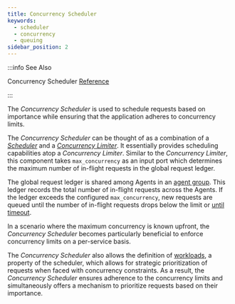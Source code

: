 ```yaml
---
title: Concurrency Scheduler
keywords:
  - scheduler
  - concurrency
  - queuing
sidebar_position: 2
---
```


:::info See Also

Concurrency Scheduler
[Reference](/reference/configuration/spec.md#concurrency-scheduler)

:::

The _Concurrency Scheduler_ is used to schedule requests based on importance
while ensuring that the application adheres to concurrency limits.

The _Concurrency Scheduler_ can be thought of as a combination of a
[_Scheduler_](../scheduler.md) and a
[_Concurrency Limiter_](../concurrency-limiter.md). It essentially provides
scheduling capabilities atop a _Concurrency Limiter_. Similar to the
_Concurrency Limiter_, this component takes `max_concurrency` as an input port
which determines the maximum number of in-flight requests in the global request
ledger.

The global request ledger is shared among Agents in an
[agent group](../advanced/agent-group.md). This ledger records the total number
of in-flight requests across the Agents. If the ledger exceeds the configured
`max_concurrency`, new requests are queued until the number of in-flight
requests drops below the limit or
[until timeout](../scheduler.md#queue-timeout).

In a scenario where the maximum concurrency is known upfront, the _Concurrency
Scheduler_ becomes particularly beneficial to enforce concurrency limits on a
per-service basis.

The _Concurrency Scheduler_ also allows the definition of
[workloads](../scheduler.md#workload), a property of the scheduler, which allows
for strategic prioritization of requests when faced with concurrency
constraints. As a result, the _Concurrency Scheduler_ ensures adherence to the
concurrency limits and simultaneously offers a mechanism to prioritize requests
based on their importance.
